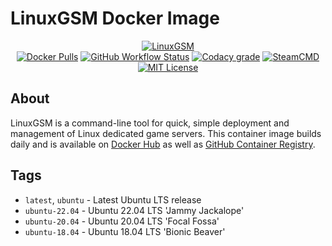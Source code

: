 # LinuxGSM Docker Image

<p align="center">
  <a href="https://linuxgsm.com"><img src="https://user-images.githubusercontent.com/4478206/197897104-bb718d2e-09a0-4f83-8e86-c829044750a9.jpg" alt="LinuxGSM"></a>
<br>
<a href="https://hub.docker.com/r/gameservermanagers/linuxgsm"><img src="https://img.shields.io/docker/pulls/gameservermanagers/linuxgsm.svg?style=flat-square&amp;logo=docker&amp;logoColor=white" alt="Docker Pulls"></a>
<a href="https://github.com/GameServerManagers/docker-linuxgsm/actions"><img src="https://img.shields.io/github/workflow/status/gameservermanagers/docker-linuxgsm/Docker%20Publish?style=flat-square&logo=github&logoColor=white" alt="GitHub Workflow Status"></a>
<a href="https://www.codacy.com/gh/GameServerManagers/docker-linuxgsm/dashboard"><img src="https://img.shields.io/codacy/grade/42d400dcdd714ae080d77fcb40d00f1c?style=flat-square&logo=codacy&logoColor=white" alt="Codacy grade"></a>
<a href="https://developer.valvesoftware.com/wiki/SteamCMD"><img src="https://img.shields.io/badge/SteamCMD-000000?style=flat-square&amp;logo=Steam&amp;logoColor=white" alt="SteamCMD"></a>
<a href="https://github.com/GameServerManagers/docker-linuxgsm/blob/main/LICENSE"><img src="https://img.shields.io/github/license/gameservermanagers/docker-linuxgsm?style=flat-square" alt="MIT License"></a></p>

## About

LinuxGSM is a command-line tool for quick, simple deployment and management of Linux dedicated game servers. This container image builds daily and is available on [Docker Hub](https://hub.docker.com/r/gameservermanagers/linuxgsm) as well as [GitHub Container Registry](https://github.com/GameServerManagers/docker-linuxgsm/pkgs/container/linuxgsm).

## Tags

- `latest`, `ubuntu` - Latest Ubuntu LTS release
- `ubuntu-22.04` - Ubuntu 22.04 LTS 'Jammy Jackalope'
- `ubuntu-20.04` - Ubuntu 20.04 LTS 'Focal Fossa'
- `ubuntu-18.04` - Ubuntu 18.04 LTS 'Bionic Beaver'
